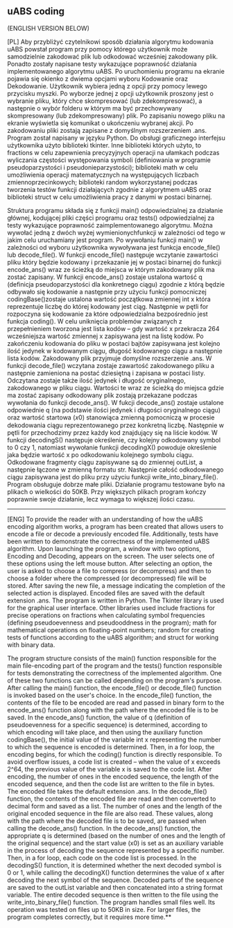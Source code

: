 uABS coding
----------------------
(ENGLISH VERSION BELOW)

[PL]
Aby przybliżyć czytelnikowi sposób działania algorytmu kodowania uABS powstał program przy pomocy którego użytkownik może samodzielnie zakodować plik lub odkodować wcześniej zakodowany plik. 
Ponadto zostały napisane testy wykazujące poprawność działania implementowanego algorytmu uABS.
Po uruchomieniu programu na ekranie pojawia się okienko z dwiema opcjami wyboru Kodowanie oraz Dekodowanie. Użytkownik wybiera jedną z opcji przy pomocy lewego przycisku myszki. 
Po wyborze jednej z opcji użytkownik proszony jest o wybranie pliku, który chce skompresować (lub zdekompresować), a następnie o wybór folderu w którym ma być przechowywany skompresowany (lub zdekompresowany) plik. 
Po zapisaniu nowego pliku na ekranie wyświetla się komunikat o ukończeniu wybranej akcji. Po zakodowaniu pliki zostają zapisane z domyślnym rozszerzeniem .ans.
Program został napisany w języku Python. Do obsługi graficznego interfejsu użytkownika użyto biblioteki tkinter. Inne biblioteki których użyto, to fractions w celu zapewnienia 
precyzyjnych operacji na ułamkach podczas wyliczania częstości występowania symboli (definiowania w programie pseudoparzystości i pseudonieparzystości); biblioteki math w celu umożliwienia 
operacji matematycznych na występujących liczbach zmiennoprzecinkowych; biblioteki random wykorzystanej podczas tworzenia testów funkcji działających zgodnie z 
algorytmem uABS oraz biblioteki struct w celu umożliwienia pracy z danymi w postaci binarnej.

Struktura programu składa się z funkcji main() odpowiedzialnej za działanie głównej, kodującej pliki części programu oraz tests() odpowiedzialnej za testy wykazujące poprawność 
zaimplementowanego algorytmu. Można wywołać jedną z dwóch wyżej wymienionychfunkcji w zależności od tego w jakim celu uruchamiany jest program. Po wywołaniu funkcji 
main() w zależności od wyboru użytkownika wywoływana jest funkcja encode_file() lub 
decode_file(). W funkcji encode_file() następuje wczytanie zawartości pliku który będzie kodowany i przekazanie jej w postaci binarnej do funkcji encode_ans() wraz ze ścieżką do 
miejsca w którym zakodowany plik ma zostać zapisany. W funkcji encode_ans() zostaje ustalona wartość q (definicja pseudoparzystości dla konkretnego ciągu) zgodnie z którą 
będzie odbywało się kodowanie a następnie przy użyciu funkcji pomocniczej codingBase()zostaje ustalona wartość początkowa zmiennej int x która reprezentuje liczbę do której 
kodowany jest ciąg. Następnie w pętli for rozpoczyna się kodowanie za które odpowiedzialna bezpośrednio jest funkcja coding(). W celu uniknięcia problemów związanych z 
przepełnieniem tworzona jest lista kodów – gdy wartość x przekracza 264 wcześniejsza wartość zmiennej x zapisywana jest na listę kodów. Po zakończeniu kodowania do pliku w 
postaci bajtów zapisywana jest kolejno ilość jedynek w kodowanym ciągu, długość kodowanego ciągu a następnie lista kodów. Zakodowany plik przyjmuje domyślne 
rozszerzenie .ans. W funkcji decode_file() wczytana zostaje zawartość zakodowanego pliku a następnie zamieniona na postać dziesiętną i zapisana w postaci listy. Odczytana zostaje także ilość
jedynek i długość oryginalnego, zakodowanego w pliku ciągu. Wartości te wraz ze ścieżką do miejsca gdzie ma zostać zapisany odkodowany plik zostają przekazane podczas wywołania do funkcji decode_ans(). 
W fukcji decode_ans() zostaje ustalone odpowiednie q (na podstawie ilości jedynek i długości oryginalnego ciągu) oraz wartość startowa (𝑥0) stanowiąca zmienną pomocniczą w procesie dekodowania 
ciągu reprezentowanego przez konkretną liczbę. Następnie w pętli for przechodzimy przez każdy kod znajdujący się na liście kodów. W funkcji decodingS() następuje określenie, czy kolejny odkodowany symbol to 0 czy 1, 
natomiast wywołanie funkcji decodingX() powoduje określenie jaka będzie wartość x po odkodowaniu kolejnego symbolu ciągu. Odkodowane fragmenty ciągu zapisywane są do zmiennej outList, a następnie łączone w zmienną formatu str. 
Następnie całość odkodowanego ciągu zapisywana jest do pliku przy użyciu funkcji write_into_binary_file().
Program obsługuje dobrze małe pliki. Działanie programu testowane było na plikach o wielkości do 50KB. Przy większych plikach program kończy poprawnie swoje działanie, lecz wymaga to większej ilości czasu.

-----------------------------------

[ENG]
To provide the reader with an understanding of how the uABS encoding algorithm works, a program has been created that allows users to encode a file or decode a previously encoded file. 
Additionally, tests have been written to demonstrate the correctness of the implemented uABS algorithm.
Upon launching the program, a window with two options, Encoding and Decoding, appears on the screen. The user selects one of these options using the left mouse button. 
After selecting an option, the user is asked to choose a file to compress (or decompress) and then to choose a folder where the compressed (or decompressed) file will be stored. 
After saving the new file, a message indicating the completion of the selected action is displayed. Encoded files are saved with the default extension .ans.
The program is written in Python. The Tkinter library is used for the graphical user interface. Other libraries used include fractions for precise operations on fractions 
when calculating symbol frequencies (defining pseudoevenness and pseudooddness in the program); math for mathematical operations on floating-point numbers; random for creating tests of functions 
according to the uABS algorithm; and struct for working with binary data.

The program structure consists of the main() function responsible for the main file-encoding part of the program and the tests() function responsible for tests demonstrating the correctness 
of the implemented algorithm. One of these two functions can be called depending on the program's purpose. After calling the main() function, the encode_file() or decode_file() function 
is invoked based on the user's choice. In the encode_file() function, the contents of the file to be encoded are read and passed in binary form to the encode_ans() function along with 
the path where the encoded file is to be saved. In the encode_ans() function, the value of q (definition of pseudoevenness for a specific sequence) is determined, according to which encoding will take place, 
and then using the auxiliary function codingBase(), the initial value of the variable int x representing the number to which the sequence is encoded is determined. Then, in a for loop, the encoding begins, 
for which the coding() function is directly responsible. To avoid overflow issues, a code list is created – when the value of x exceeds 2^64, the previous value of the variable x is saved to the code list. 
After encoding, the number of ones in the encoded sequence, the length of the encoded sequence, and then the code list are written to the file in bytes. The encoded file takes the default extension .ans.
In the decode_file() function, the contents of the encoded file are read and then converted to decimal form and saved as a list. The number of ones and the length of the original encoded sequence in the file are also read. 
These values, along with the path where the decoded file is to be saved, are passed when calling the decode_ans() function. In the decode_ans() function, the appropriate q is determined (based on the number of ones and 
the length of the original sequence) and the start value (x0) is set as an auxiliary variable in the process of decoding the sequence represented by a specific number. Then, in a for loop, each code on the code list is processed. 
In the decodingS() function, it is determined whether the next decoded symbol is 0 or 1, while calling the decodingX() function determines the value of x after decoding the next symbol of the sequence. 
Decoded parts of the sequence are saved to the outList variable and then concatenated into a string format variable. The entire decoded sequence is then written to the file using the write_into_binary_file() function.
The program handles small files well. Its operation was tested on files up to 50KB in size. For larger files, the program completes correctly, but it requires more time.**
